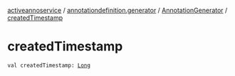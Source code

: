 [activeannoservice](../../index.md) / [annotationdefinition.generator](../index.md) / [AnnotationGenerator](index.md) / [createdTimestamp](./created-timestamp.md)

# createdTimestamp

`val createdTimestamp: `[`Long`](https://kotlinlang.org/api/latest/jvm/stdlib/kotlin/-long/index.html)